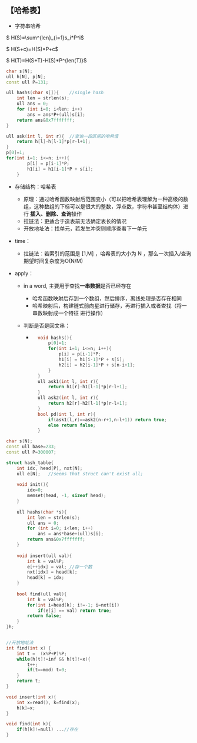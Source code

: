 ## 【哈希表】

- 字符串哈希

$ H(S)=\sum^{len}_{i=1}s_i*P^i$

$ H(S+c)=H(S)*P+c$

$ H(T)=H(S+T)-H(S)*P^{len(T)}$

```c++
char s[N];
ull h[N], p[N];
const ull P=131;

ull hashs(char s[]){	//single hash
    int len = strlen(s);
    ull ans = 0;
    for (int i=0; i<len; i++)
        ans = ans*P+(ull)s[i];
    return ans&0x7fffffff;
}

ull ask(int l, int r){	//查询一段区间的哈希值
	return h[l]-h[l-1]*p[r-l+1];
}
p[0]=1;
for(int i=1; i<=n; i++){
    	p[i] = p[i-1]*P;            
    	h1[i] = h1[i-1]*P + s[i];
	}
```

- 存储结构：哈希表

    - 原理：通过哈希函数映射后范围变小（可以把哈希表理解为一种高级的数组，这种数组的下标可以是很大的整数，浮点数，字符串甚至结构体）进行 **插入、删除、查询**操作
    - 拉链法：更适合于造表前无法确定表长的情况
    - 开放地址法：找单元，若发生冲突则顺序查看下一单元

- time：

    - 拉链法：若索引的范围是 [1,M] ，哈希表的大小为 N ，那么一次插入/查询期望时间复杂度为O(N/M)

- apply：

    - in a word, 主要用于查找**一串数据**是否已经存在

        - 哈希函数映射后存到一个数组，然后排序，离线处理是否存在相同
        - 哈希映射后，构建链式前向星进行储存，再进行插入或者查找（将一串数映射成一个特征 进行操作）

    - 判断是否是回文串：

        - ```cpp
            void hashs(){
            	p[0]=1;
            	for(int i=1; i<=n; i++){
                	p[i] = p[i-1]*P;            
                	h1[i] = h1[i-1]*P + s[i];
            		h2[i] = h2[i-1]*P + s[n-i+1]; 
            	}
            }
            ull ask1(int l, int r){
            	return h1[r]-h1[l-1]*p[r-l+1];
            }
            ull ask2(int l, int r){
            	return h2[r]-h2[l-1]*p[r-l+1];
            }
            bool pd(int l, int r){
                if(ask1(l,r)==ask2(n-r+1,n-l+1)) return true;
                else return false;
            }
            ```

```c++
char s[N];
const ull base=233;
const ull P=300007;

struct hash_table{	
	int idx, head[P], nxt[N];
	ull e[N];	//seems that struct can't exist ull;
	
	void init(){
		idx=0;
		memset(head, -1, sizeof head);
	}
    
	ull hashs(char *s){
    	int len = strlen(s);
    	ull ans = 0;
    	for (int i=0; i<len; i++)
        	ans = ans*base+(ull)s[i];
    	return ans&0x7fffffff;
	}
	
	void insert(ull val){
    	int k = val%P;
    	e[++idx] = val; //存一个数
    	nxt[idx] = head[k];
    	head[k] = idx;
	}
    
	bool find(ull val){
    	int k = val%P;
    	for(int i=head[k]; i!=-1; i=nxt[i])
        	if(e[i] == val) return true;
    	return false;
	}
}h;


//开放地址法
int find(int x) {
    int t =  (x%P+P)%P;
    while(h[t]!=inf && h[t]!=x){
        t++;
        if(t==mod) t=0;
    }
    return t;
}

void insert(int x){
    int x=read(), k=find(x);
    h[k]=x;
}

void find(int k){
    if(h[k]!=null) ...//存在
}
```

